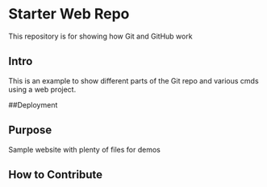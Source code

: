 # Starter Web Repo
This repository is for showing how Git and GitHub work


## Intro
This is an example to show different parts of the Git repo and various cmds
using a web project. 

##Deployment

## Purpose
Sample website with plenty of files for demos

## How to Contribute

